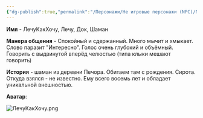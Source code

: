 ```yaml
---
{"dg-publish":true,"permalink":"/Персонажи/Не игровые персонажи (NPC)/NPC/Северный земли/ЛечуКакХочу/","noteIcon":"","created":"2025-09-07T15:40:20.355+03:00","updated":"2025-09-08T14:37:40.947+03:00"}
---
```




**Имя** - ЛечуКакХочу, Лечу, Док, Шаман

**Манера общения** - Спокойный и сдержанный. Много мычит и хмыкает. Слово паразит "Интересно". Голос очень глубокий и объёмный. Говорить с выдвинутой вперёд челюстью (типа клыки мешают говорить)

**История** - шаман из деревни Печора. Обитаем там с рождения. Сирота. Откуда взялся - не известно. Ему всего восемь лет и обладает уникальной внешностью. 

**Аватар**:

![ЛечуКакХочу.png](/img/user/system/img/NPC/%D0%A1%D0%B5%D0%B2%D0%B5%D1%80%D0%BD%D1%8B%D0%B5%20%D0%B7%D0%B5%D0%BC%D0%BB%D0%B8/%D0%9F%D0%B5%D1%87%D0%BE%D1%80%D0%B0/%D0%9B%D0%B5%D1%87%D1%83%D0%9A%D0%B0%D0%BA%D0%A5%D0%BE%D1%87%D1%83.png)
